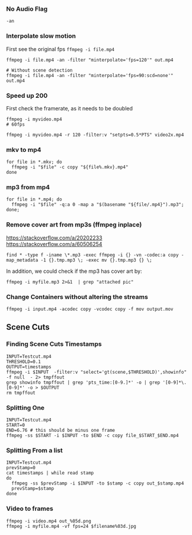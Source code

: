 ### No Audio Flag
```shell script
-an
```

### Interpolate slow motion
First see the original fps `ffmpeg -i file.mp4`
```shell script
ffmpeg -i file.mp4 -an -filter "minterpolate='fps=120'" out.mp4

# Without scene detection
ffmpeg -i file.mp4 -an -filter "minterpolate='fps=90:scd=none'" out.mp4
```

### Speed up 200
First check the framerate, as it needs to be doubled
```shell script
ffmpeg -i myvideo.mp4
# 60fps
```

```shell script
ffmpeg -i myvideo.mp4 -r 120 -filter:v "setpts=0.5*PTS" video2x.mp4
```


### mkv to mp4
```shell script
for file in *.mkv; do
  ffmpeg -i "$file" -c copy "${file%.mkv}.mp4"
done
```


### mp3 from mp4
```shell script
for file in *.mp4; do
  ffmpeg -i "$file" -q:a 0 -map a "$(basename "${file/.mp4}").mp3";
done;
```

### Remove cover art from mp3s (ffmpeg inplace)
https://stackoverflow.com/a/20202233
https://stackoverflow.com/a/60506254

```shell script
find * -type f -iname \*.mp3 -exec ffmpeg -i {} -vn -codec:a copy -map_metadata -1 {}.tmp.mp3 \; -exec mv {}.tmp.mp3 {} \;
```

In addition, we could check if the mp3 has cover art by:
```shell script
ffmpeg -i myfile.mp3 2>&1  | grep "attached pic"
```


### Change Containers without altering the streams
```shell script
ffmpeg -i input.mp4 -acodec copy -vcodec copy -f mov output.mov
```


## Scene Cuts
### Finding Scene Cuts Timestamps
```shell script
INPUT=Testcut.mp4
THRESHOLD=0.1
OUTPUT=timestamps
ffmpeg -i $INPUT  -filter:v "select='gt(scene,$THRESHOLD)',showinfo"  -f null  - 2> tmpffout
grep showinfo tmpffout | grep 'pts_time:[0-9.]*' -o | grep '[0-9]*\.[0-9]*' -o > $OUTPUT
rm tmpffout
```


### Splitting One
```shell script
INPUT=Testcut.mp4
START=0
END=6.76 # this should be minus one frame
ffmpeg -ss $START -i $INPUT -to $END -c copy file_$START_$END.mp4
```


### Splitting From a list
```shell script
INPUT=Testcut.mp4
prevStamp=0
cat timestamps | while read stamp
do
  ffmpeg -ss $prevStamp -i $INPUT -to $stamp -c copy out_$stamp.mp4
  prevStamp=$stamp
done
```

### Video to frames
```shell
ffmpeg -i video.mp4 out_%05d.png
ffmpeg -i myfile.mp4 -vf fps=24 $filename%03d.jpg
```
